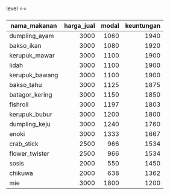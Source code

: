 level ⭐⭐

|nama_makanan|harga_jual|modal|keuntungan|
|---|---:|---:|---:|
dumpling_ayam|3000|1060|1940
bakso_ikan|3000|1080|1920
kerupuk_mawar|3000|1100|1900
lidah|3000|1100|1900
kerupuk_bawang|3000|1100|1900
bakso_tahu|3000|1125|1875
batagor_kering|3000|1150|1850
fishroll|3000|1197|1803
kerupuk_bubur|3000|1200|1800
dumpling_keju|3000|1240|1760
enoki|3000|1333|1667
crab_stick|2500|966|1534
flower_twister|2500|966|1534
sosis|2000|550|1450
chikuwa|2000|638|1362
mie|3000|1800|1200